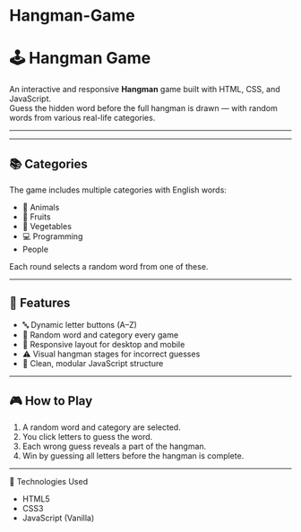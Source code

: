# Hangman-Game

# 🕹️ Hangman Game

An interactive and responsive **Hangman** game built with HTML, CSS, and JavaScript.  
Guess the hidden word before the full hangman is drawn — with random words from various real-life categories.

---


---

## 📚 Categories

The game includes multiple categories with English words:

- 🐾 Animals  
- 🍎 Fruits  
- 🥦 Vegetables  
- 💻 Programming
- People 

Each round selects a random word from one of these.

---

## 🚀 Features

- 🔤 Dynamic letter buttons (A–Z)
- 🧠 Random word and category every game
- 🎨 Responsive layout for desktop and mobile
- ⚠️ Visual hangman stages for incorrect guesses
- 🧼 Clean, modular JavaScript structure

---

## 🎮 How to Play

1. A random word and category are selected.
2. You click letters to guess the word.
3. Each wrong guess reveals a part of the hangman.
4. Win by guessing all letters before the hangman is complete.

--- 
🔧 Technologies Used

- HTML5
- CSS3
- JavaScript (Vanilla)



